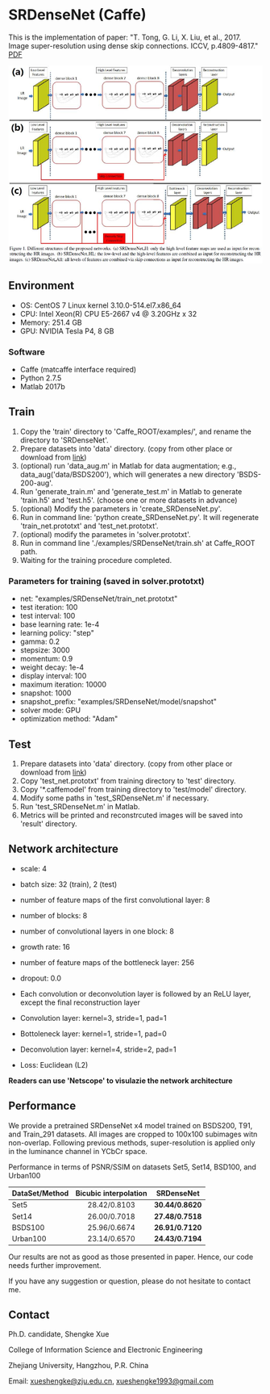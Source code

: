 # SRDenseNet (Caffe)

This is the implementation of paper: "T. Tong, G. Li, X. Liu, et al., 2017. Image super-resolution using dense skip connections. ICCV, p.4809-4817." [PDF](http://openaccess.thecvf.com/content_ICCV_2017/papers/Tong_Image_Super-Resolution_Using_ICCV_2017_paper.pdf)

![](SRDenseNet.jpg)

## Environment

- OS: CentOS 7 Linux kernel 3.10.0-514.el7.x86_64
- CPU: Intel Xeon(R) CPU E5-2667 v4 @ 3.20GHz x 32
- Memory: 251.4 GB
- GPU: NVIDIA Tesla P4, 8 GB

### Software
- Caffe (matcaffe interface required)
- Python 2.7.5
- Matlab 2017b

## Train

1. Copy the 'train' directory to 'Caffe_ROOT/examples/', and rename the directory to 'SRDenseNet'.
2. Prepare datasets into 'data' directory. (copy from other place or download from [link]())
3. (optional) run 'data_aug.m' in Matlab for data augmentation; e.g., data_aug('data/BSDS200'), which will generates a new directory 'BSDS-200-aug'.
4. Run 'generate_train.m' and 'generate_test.m' in Matlab to generate 'train.h5' and 'test.h5'. (choose one or more datasets in advance)
5. (optional) Modify the parameters in 'create_SRDenseNet.py'. 
6. Run in command line: 'python create_SRDenseNet.py'. It will regenerate 'train_net.prototxt' and 'test_net.prototxt'.
7. (optional) modify the parametes in 'solver.prototxt'.
8. Run in command line './examples/SRDenseNet/train.sh' at Caffe_ROOT path.
9. Waiting for the training procedure completed.

### Parameters for training (saved in solver.prototxt)
- net: "examples/SRDenseNet/train_net.prototxt"
- test iteration: 100
- test interval: 100
- base learning rate: 1e-4
- learning policy: "step" 
- gamma: 0.2
- stepsize: 3000
- momentum: 0.9
- weight decay: 1e-4
- display interval: 100
- maximum iteration: 10000
- snapshot: 1000
- snapshot_prefix: "examples/SRDenseNet/model/snapshot"
- solver mode: GPU
- optimization method: "Adam"

## Test

1. Prepare datasets into 'data' directory. (copy from other place or download from [link]())
2. Copy 'test_net.prototxt' from training directory to 'test' directory.
3. Copy '\*.caffemodel' from training directory to 'test/model' directory.
4. Modify some paths in 'test_SRDenseNet.m' if necessary.
5. Run 'test_SRDenseNet.m' in Matlab.
6. Metrics will be printed and reconstrcuted images will be saved into 'result' directory.

## Network architecture

- scale: 4
- batch size: 32 (train), 2 (test)
- number of feature maps of the first convolutional layer: 8
- number of blocks: 8
- number of convolutional layers in one block: 8
- growth rate: 16
- number of feature maps of the bottleneck layer: 256
- dropout: 0.0

- Each convolution or deconvolution layer is followed by an ReLU layer, except the final reconstruction layer
- Convolution layer: kernel=3, stride=1, pad=1
- Bottoleneck layer: kernel=1, stride=1, pad=0
- Deconvolution layer: kernel=4, stride=2, pad=1
- Loss: Euclidean (L2)

**Readers can use 'Netscope' to visulazie the network architecture**

## Performance

We provide a pretrained SRDenseNet x4 model trained on BSDS200, T91, and Train_291 datasets. All images are cropped to 100x100 subimages witn non-overlap. Following previous methods, super-resolution is applied only in the luminance channel in YCbCr space.
 
Performance in terms of PSNR/SSIM on datasets Set5, Set14, BSD100, and Urban100
  
| DataSet/Method  | Bicubic interpolation | SRDenseNet |
| --------- |:-------------:|:----------------:|
| Set5      | 28.42/0.8103  | **30.44/0.8620** |
| Set14     | 26.00/0.7018  | **27.48/0.7518** |
| BSDS100   | 25.96/0.6674  | **26.91/0.7120** |
| Urban100	| 23.14/0.6570	| **24.43/0.7194** |

Our results are not as good as those presented in paper. Hence, our code needs further improvement.

If you have any suggestion or question, please do not hesitate to contact me.

## Contact 

Ph.D. candidate, Shengke Xue

College of Information Science and Electronic Engineering

Zhejiang University, Hangzhou, P.R. China

Email: xueshengke@zju.edu.cn, xueshengke1993@gmail.com
